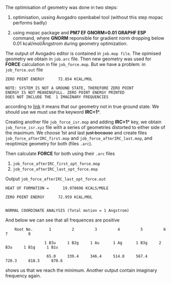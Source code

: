 The optimisation of geometry was done in two steps:

1. optimisation, ussing Avogadro openbabel tool (without this step mopac performs badly)

2. using mopac package and **PM7 EF GNORM=0.01 GRAPHF ESP** command, where **GNORM** reponsible for gradient norm dropping below 0.01 kcal/mol/Ångstrom during geometry optimization.

The output of Avogadro editor is contained in ``job.mop file``. The opimised geometry we obtain in ```job.arc``` file.
Then new geometry was used for **FORCE** calculation in file ```job_force.mop```. But we have a problem: in ```job_force.out``` file

```
ZERO POINT ENERGY      72.854 KCAL/MOL

NOTE: SYSTEM IS NOT A GROUND STATE, THEREFORE ZERO POINT
ENERGY IS NOT MEANINGFULL. ZERO POINT ENERGY PRINTED
DOES NOT INCLUDE THE  1 IMAGINARY FREQUENCIES
```

according to [link](https://www.sparkle.pro.br/tutorial/geometry) it means that our geometry not in true ground state. We should use we must use the keyword **IRC=1***.

Creating another file ```job_force_isr.mop``` and adding **IRC=1*** key, we obtain ```job_force_isr.xyz``` file with a series of geometries distorted to either side of the maximum. 
We choose 1st and last ~~just because~~ and create files ```job_force_afterIRC_first.mop``` and ```job_force_afterIRC_last.mop```, and reoptimize geometry for both (files ```.arc```). 

Then calculate **FORCE** for both using their ```.arc``` files 
1. ```job_force_afterIRC_first_opt_force.mop```
2.  ```job_force_afterIRC_last_opt_force.mop``` 

 Output ```job_force_afterIRC_last_opt_force.out```

```
HEAT OF FORMATION =      19.978696 KCALS/MOLE

ZERO POINT ENERGY      72.959 KCAL/MOL


NORMAL COORDINATE ANALYSIS (Total motion = 1 Angstrom)
```
And below we can see that all frequences are positive

```
    Root No.       1         2         3         4         5         6         7         8

                 1 B3u     1 B2g     1 Au      1 Ag      1 B3g     2 B3u     1 B1g     1 B1u 

                  65.0     339.4     346.4     514.8     567.4     720.3     818.5     870.6
```

shows us that we reach the minimum. Another output contain imaginary frequency again.
